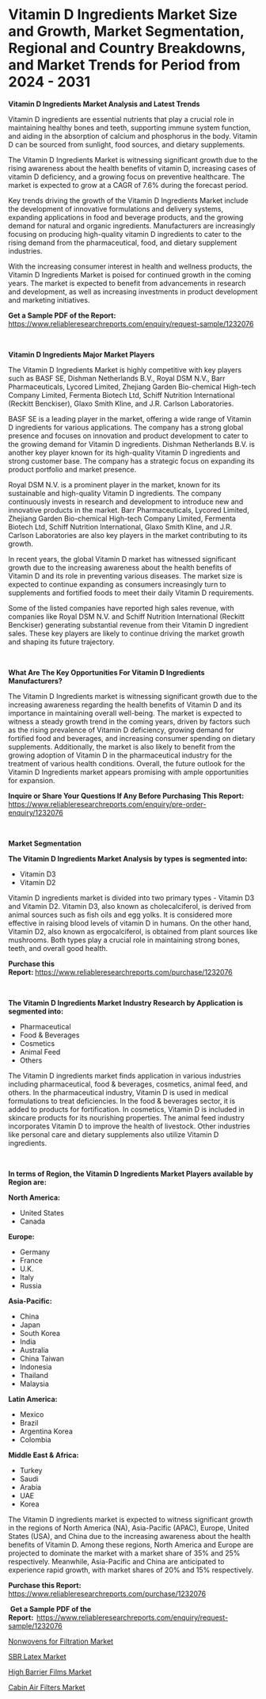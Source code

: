 <p><h1>Vitamin D Ingredients Market Size and Growth, Market Segmentation, Regional and Country Breakdowns, and Market Trends for Period from 2024 -  2031</h1></p><p><strong>Vitamin D Ingredients Market Analysis and Latest Trends</strong></p>
<p><p>Vitamin D ingredients are essential nutrients that play a crucial role in maintaining healthy bones and teeth, supporting immune system function, and aiding in the absorption of calcium and phosphorus in the body. Vitamin D can be sourced from sunlight, food sources, and dietary supplements.</p><p>The Vitamin D Ingredients Market is witnessing significant growth due to the rising awareness about the health benefits of vitamin D, increasing cases of vitamin D deficiency, and a growing focus on preventive healthcare. The market is expected to grow at a CAGR of 7.6% during the forecast period.</p><p>Key trends driving the growth of the Vitamin D Ingredients Market include the development of innovative formulations and delivery systems, expanding applications in food and beverage products, and the growing demand for natural and organic ingredients. Manufacturers are increasingly focusing on producing high-quality vitamin D ingredients to cater to the rising demand from the pharmaceutical, food, and dietary supplement industries.</p><p>With the increasing consumer interest in health and wellness products, the Vitamin D Ingredients Market is poised for continued growth in the coming years. The market is expected to benefit from advancements in research and development, as well as increasing investments in product development and marketing initiatives.</p></p>
<p><strong>Get a Sample PDF of the Report:&nbsp;</strong> <a href="https://www.reliableresearchreports.com/enquiry/request-sample/1232076">https://www.reliableresearchreports.com/enquiry/request-sample/1232076</a></p>
<p>&nbsp;</p>
<p><strong>Vitamin D Ingredients Major Market Players</strong></p>
<p><p>The Vitamin D Ingredients Market is highly competitive with key players such as BASF SE, Dishman Netherlands B.V., Royal DSM N.V., Barr Pharmaceuticals, Lycored Limited, Zhejiang Garden Bio-chemical High-tech Company Limited, Fermenta Biotech Ltd, Schiff Nutrition International (Reckitt Benckiser), Glaxo Smith Kline, and J.R. Carlson Laboratories.</p><p>BASF SE is a leading player in the market, offering a wide range of Vitamin D ingredients for various applications. The company has a strong global presence and focuses on innovation and product development to cater to the growing demand for Vitamin D ingredients. Dishman Netherlands B.V. is another key player known for its high-quality Vitamin D ingredients and strong customer base. The company has a strategic focus on expanding its product portfolio and market presence.</p><p>Royal DSM N.V. is a prominent player in the market, known for its sustainable and high-quality Vitamin D ingredients. The company continuously invests in research and development to introduce new and innovative products in the market. Barr Pharmaceuticals, Lycored Limited, Zhejiang Garden Bio-chemical High-tech Company Limited, Fermenta Biotech Ltd, Schiff Nutrition International, Glaxo Smith Kline, and J.R. Carlson Laboratories are also key players in the market contributing to its growth.</p><p>In recent years, the global Vitamin D market has witnessed significant growth due to the increasing awareness about the health benefits of Vitamin D and its role in preventing various diseases. The market size is expected to continue expanding as consumers increasingly turn to supplements and fortified foods to meet their daily Vitamin D requirements.</p><p>Some of the listed companies have reported high sales revenue, with companies like Royal DSM N.V. and Schiff Nutrition International (Reckitt Benckiser) generating substantial revenue from their Vitamin D ingredient sales. These key players are likely to continue driving the market growth and shaping its future trajectory.</p></p>
<p>&nbsp;</p>
<p><strong>What Are The Key Opportunities For Vitamin D Ingredients Manufacturers?</strong></p>
<p><p>The Vitamin D Ingredients market is witnessing significant growth due to the increasing awareness regarding the health benefits of Vitamin D and its importance in maintaining overall well-being. The market is expected to witness a steady growth trend in the coming years, driven by factors such as the rising prevalence of Vitamin D deficiency, growing demand for fortified food and beverages, and increasing consumer spending on dietary supplements. Additionally, the market is also likely to benefit from the growing adoption of Vitamin D in the pharmaceutical industry for the treatment of various health conditions. Overall, the future outlook for the Vitamin D Ingredients market appears promising with ample opportunities for expansion.</p></p>
<p><strong>Inquire or Share Your Questions If Any Before Purchasing This Report:</strong> <a href="https://www.reliableresearchreports.com/enquiry/pre-order-enquiry/1232076">https://www.reliableresearchreports.com/enquiry/pre-order-enquiry/1232076</a></p>
<p>&nbsp;</p>
<p><strong>Market Segmentation</strong></p>
<p><strong>The Vitamin D Ingredients Market Analysis by types is segmented into:</strong></p>
<p><ul><li>Vitamin D3</li><li>Vitamin D2</li></ul></p>
<p><p>Vitamin D ingredients market is divided into two primary types - Vitamin D3 and Vitamin D2. Vitamin D3, also known as cholecalciferol, is derived from animal sources such as fish oils and egg yolks. It is considered more effective in raising blood levels of vitamin D in humans. On the other hand, Vitamin D2, also known as ergocalciferol, is obtained from plant sources like mushrooms. Both types play a crucial role in maintaining strong bones, teeth, and overall good health.</p></p>
<p><strong>Purchase this Report:&nbsp;</strong><a href="https://www.reliableresearchreports.com/purchase/1232076">https://www.reliableresearchreports.com/purchase/1232076</a></p>
<p>&nbsp;</p>
<p><strong>The Vitamin D Ingredients Market Industry Research by Application is segmented into:</strong></p>
<p><ul><li>Pharmaceutical</li><li>Food & Beverages</li><li>Cosmetics</li><li>Animal Feed</li><li>Others</li></ul></p>
<p><p>The Vitamin D ingredients market finds application in various industries including pharmaceutical, food & beverages, cosmetics, animal feed, and others. In the pharmaceutical industry, Vitamin D is used in medical formulations to treat deficiencies. In the food & beverages sector, it is added to products for fortification. In cosmetics, Vitamin D is included in skincare products for its nourishing properties. The animal feed industry incorporates Vitamin D to improve the health of livestock. Other industries like personal care and dietary supplements also utilize Vitamin D ingredients.</p></p>
<p>&nbsp;</p>
<p><strong>In terms of Region, the Vitamin D Ingredients Market Players available by Region are:</strong></p>
<p>
    <p> <strong> North America: </strong>
        <ul>
            <li>United States</li>
            <li>Canada</li>
        </ul>
        </p> 
    <p> <strong> Europe: </strong>
        <ul>
            <li>Germany</li>
            <li>France</li>
            <li>U.K.</li>
            <li>Italy</li>
            <li>Russia</li>
        </ul>
        </p> 
    <p> <strong> Asia-Pacific: </strong>
        <ul>
            <li>China</li>
            <li>Japan</li>
            <li>South Korea</li>
            <li>India</li>
            <li>Australia</li>
            <li>China Taiwan</li>
            <li>Indonesia</li>
            <li>Thailand</li>
            <li>Malaysia</li>
        </ul>
        </p> 
    <p> <strong> Latin America: </strong>
        <ul>
            <li>Mexico</li>
            <li>Brazil</li>
            <li>Argentina Korea</li>
            <li>Colombia</li>
        </ul>
        </p> 
    <p> <strong> Middle East & Africa: </strong>
        <ul>
            <li>Turkey</li>
            <li>Saudi</li>
            <li>Arabia</li>
            <li>UAE</li>
            <li>Korea</li>
        </ul>
    </p>
    </p>
<p><p>The Vitamin D ingredients market is expected to witness significant growth in the regions of North America (NA), Asia-Pacific (APAC), Europe, United States (USA), and China due to the increasing awareness about the health benefits of Vitamin D. Among these regions, North America and Europe are projected to dominate the market with a market share of 35% and 25% respectively. Meanwhile, Asia-Pacific and China are anticipated to experience rapid growth, with market shares of 20% and 15% respectively.</p></p>
<p><strong>Purchase this Report: </strong><a href="https://www.reliableresearchreports.com/purchase/1232076">https://www.reliableresearchreports.com/purchase/1232076</a></p>
<p>&nbsp;<strong>Get a Sample PDF of the Report:&nbsp;&nbsp;</strong><a href="https://www.reliableresearchreports.com/enquiry/request-sample/1232076">https://www.reliableresearchreports.com/enquiry/request-sample/1232076</a></p>
<p><strong></strong></p>
<p><p><a href="https://issuu.com/reportprime-2/docs/nonwovens-for-filtration-market-size-2030.pptx">Nonwovens for Filtration Market</a></p><p><a href="https://github.com/jj19131/Market-Research-Report-List-1/blob/main/sbr-latex-market.md">SBR Latex Market</a></p><p><a href="https://github.com/jodemen/Market-Research-Report-List-1/blob/main/high-barrier-films-market.md">High Barrier Films Market</a></p><p><a href="https://issuu.com/reportprime-2/docs/cabin-air-filters-market-size-2030.pptx">Cabin Air Filters Market</a></p></p>